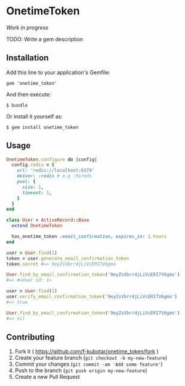 # OnetimeToken

*Work in progress*

TODO: Write a gem description

## Installation

Add this line to your application's Gemfile:

    gem 'onetime_token'

And then execute:

    $ bundle

Or install it yourself as:

    $ gem install onetime_token

## Usage

```ruby
OnetimeToken.configure do |config|
  config.redis = {
    url: 'redis://localhost:6379'
    deiver: :redis # e.g :hireds
    pool: {
      size: 1,
      timeout: 1,
    }
  }
end
```

```ruby
class User < ActiveRecord::Base
  extend OnetimeToken

  has_onetime_token :email_confirmation, expires_in: 1.hours
end
```

```ruby
user = User.find(1)
token = user.generate_email_confirmation_token
token.secret #=> 9eyZsVbrr4jLiVcERI7V6gmo

User.find_by_email_confirmation_token('9eyZsVbrr4jLiVcERI7V6gmo')
#=> #<User id: 1>

user = User.find(1)
user.verify_email_confirmation_token('9eyZsVbrr4jLiVcERI7V6gmo')
#=> true

User.find_by_email_confirmation_token('9eyZsVbrr4jLiVcERI7V6gmo')
#=> nil
```

## Contributing

1. Fork it ( https://github.com/f-kubotar/onetime_token/fork )
2. Create your feature branch (`git checkout -b my-new-feature`)
3. Commit your changes (`git commit -am 'Add some feature'`)
4. Push to the branch (`git push origin my-new-feature`)
5. Create a new Pull Request
